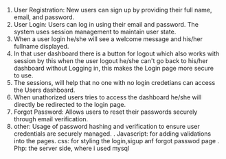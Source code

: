 1. User Registration: New users can sign up by providing their full name, email, and password.
2. User Login: Users can log in using their email and password. The system uses session management to maintain user state.
3. When a user login he/she will see a welcome message and his/her fullname displayed.
4. In that user dashboard there is a button for logout which also works with session by this when the user logout he/she
       can't go back to his/her dashboard without Logging in, this makes the Login page more secure to use.
5. The sessions, will help that no one with no login credetians can access the Users dashboard.
6. When unathorized users tries to access the dashboard he/she will directly be redirected to the login page.
7. Forgot Password: Allows users to reset their passwords securely through email verification.
8. other: Usage of password hashing and verification to ensure user credentials are securely managed.
         . Javascript: for adding validations into the pages. css: for styling the login,sigup anf forgot passwod page
         . Php: the server side, where i used mysql
 
